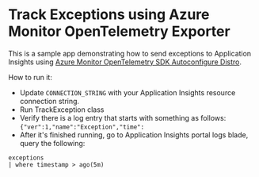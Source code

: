 # Track Exceptions using Azure Monitor OpenTelemetry Exporter

This is a sample app demonstrating how to send exceptions to Application Insights using
[Azure Monitor OpenTelemetry SDK Autoconfigure Distro](https://central.sonatype.com/artifact/com.azure/azure-monitor-opentelemetry-autoconfigure).

How to run it:
- Update `CONNECTION_STRING` with your Application Insights resource connection string.
- Run TrackException class
- Verify there is a log entry that starts with something as follows:
  `{"ver":1,"name":"Exception","time":`
- After it's finished running, go to Application Insights portal logs blade, query the following:

```kusto
exceptions
| where timestamp > ago(5m)
```